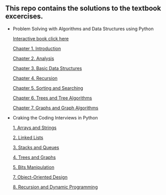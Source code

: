## This repo contains the solutions to the textbook excercises. 

+ Problem Solving with Algorithms and Data Structures using Python

    [Interactive book click here](https://runestone.academy/runestone/books/published/pythonds/index.html)

    [Chapter 1. Introduction](https://github.com/JuntaoDong/Textbook/blob/master/Problem%20Solving%20with%20Algorithms%20and%20Data%20Structures%20using%20Python/Chap1.ipynb)

    [Chapter 2. Analysis](https://github.com/JuntaoDong/Textbook/blob/master/Problem%20Solving%20with%20Algorithms%20and%20Data%20Structures%20using%20Python/Chap2.ipynb)
    
    [Chapter 3. Basic Data Structures](https://github.com/JuntaoDong/Textbook/blob/master/Problem%20Solving%20with%20Algorithms%20and%20Data%20Structures%20using%20Python/Chap3.ipynb)
    
    [Chapter 4. Recursion](https://github.com/JuntaoDong/Textbook/blob/master/Problem%20Solving%20with%20Algorithms%20and%20Data%20Structures%20using%20Python/Chap4.ipynb)
    
    [Chapter 5. Sorting and Searching](https://github.com/JuntaoDong/Textbook/blob/master/Problem%20Solving%20with%20Algorithms%20and%20Data%20Structures%20using%20Python/Chap5.ipynb)
    
    [Chapter 6. Trees and Tree Algorithms](https://github.com/JuntaoDong/Textbook/blob/master/Problem%20Solving%20with%20Algorithms%20and%20Data%20Structures%20using%20Python/Chap6.ipynb)
    
    [Chapter 7. Graphs and Graph Algorithms](https://github.com/JuntaoDong/Textbook/blob/master/Problem%20Solving%20with%20Algorithms%20and%20Data%20Structures%20using%20Python/Chap7.ipynb)

+ Craking the Coding Interviews in Python

    [1. Arrays and Strings]()

    [2. Linked Lists]()

    [3. Stacks and Queues]()

    [4. Trees and Graphs]()

    [5. Bits Manipulation]()

    [7. Object-Oriented Design]()
    
    [8. Recursion and Dynamic Programming]()